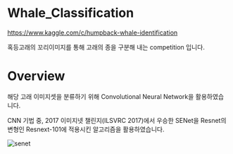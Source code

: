 # Whale_Classification

https://www.kaggle.com/c/humpback-whale-identification

혹등고래의 꼬리이미지를 통해 고래의 종을 구분해 내는 competition 입니다.



# Overview

해당 고래 이미지셋을 분류하기 위해 Convolutional Neural Network을 활용하였습니다.

CNN 기법 중, 2017 이미지넷 챌린지(ILSVRC 2017)에서 우승한 SENet을 Resnet의 변형인 Resnext-101에 적용시킨 알고리즘을 활용하였습니다.


![senet](https://user-images.githubusercontent.com/50981989/89257459-2807e800-d661-11ea-9466-3de1efdb3abc.PNG)
